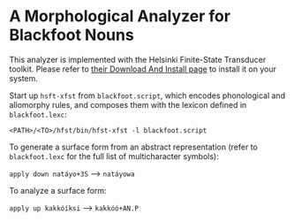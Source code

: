 # A Morphological Analyzer for Blackfoot Nouns

This analyzer is implemented with the Helsinki Finite-State Transducer toolkit. Please refer to [their Download And Install page](https://github.com/hfst/hfst/wiki/Download-And-Install) to install it on your system.

Start up `hsft-xfst` from `blackfoot.script`, which encodes phonological and allomorphy rules, and composes them with the lexicon defined in `blackfoot.lexc`:

```<PATH>/<TO>/hfst/bin/hfst-xfst -l blackfoot.script```

To generate a surface form from an abstract representation (refer to `blackfoot.lexc` for the full list of multicharacter symbols):

`apply down natáyo+3S` –> `natáyowa`

To analyze a surface form:

`apply up kakkóíksi` –> `kakkóó+AN.P`

